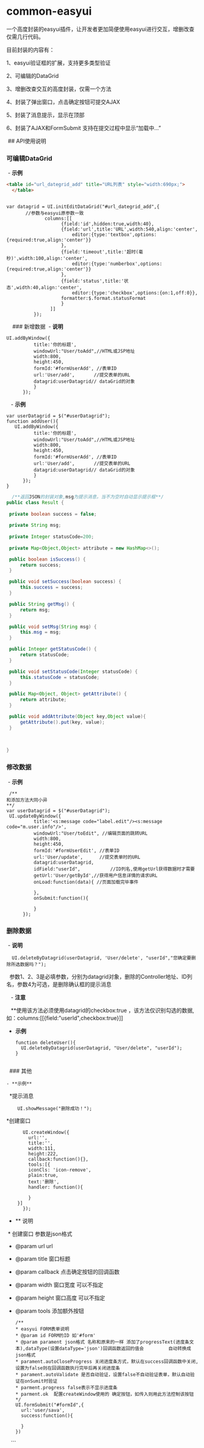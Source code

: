 # common-easyui
一个高度封装的easyui插件，让开发者更加简便使用easyui进行交互，增删改查仅需几行代码。

目前封装的内容有：

  1、easyui验证框的扩展，支持更多类型验证
  
  2、可编辑的DataGrid
  
  3、增删改查交互的高度封装，仅需一个方法
  
  4、封装了弹出窗口，点击确定按钮可提交AJAX
  
  5、封装了消息提示，显示在顶部
  
  6、封装了AJAX和FormSubmit 支持在提交过程中显示“加载中...”
  
  
  ## API使用说明
  
  ### 可编辑DataGrid
  - **示例**
  ```HTML
  <table id="url_dategrid_add" title="URL列表" style="width:690px;">
	</table>
  ```
  
  ```JS
  
  var datagrid = UI.initEditDataGrid("#url_dategrid_add",{
        //参数与easyui原参数一致
				columns:[[    
		              {field:'id',hidden:true,width:40},
		              {field:'url',title:'URL',width:540,align:'center',
		            	  editor:{type:'textbox',options:{required:true,align:'center'}}
		              },    
		              {field:'timeout',title:'超时(毫秒)',width:100,align:'center',
		            	  editor:{type:'numberbox',options:{required:true,align:'center'}}
		              },    
		              {field:'status',title:'状态',width:40,align:'center',
		            	  editor:{type:'checkbox',options:{on:1,off:0}},
		              formatter:$.format.statusFormat
		              }
		          ]]
			});
  
  ```
  
   ### 新增数据
  - **说明**
  ```JS
  UI.addByWindow({
			title:'你的标题',
			windowUrl:"User/toAdd",//HTML或JSP地址
			width:800,
			height:450,
			formId:'#formUserAdd', //表单ID
			url:'User/add',       //提交表单的URL
			datagrid:userDatagrid// dataGrid的对象
			}
		});
  
   ```
   
     - **示例**
     
  ```JS
  var userDatagrid = $("#userDatagrid");
  function addUser(){
     UI.addByWindow({
			title:'你的标题',
			windowUrl:"User/toAdd",//HTML或JSP地址
			width:800,
			height:450,
			formId:'#formUserAdd', //表单ID
			url:'User/add',       //提交表单的URL
			datagrid:userDatagrid// dataGrid的对象
			}
		});
  }
   ```
   
   ```JAVA
   /**返回JSON的封装对象,msg为提示消息，当不为空时自动显示提示框**/
public class Result {
	
	private boolean success = false;
			
	private String msg;
	
	private Integer statusCode=200;
	
	private Map<Object,Object> attribute = new HashMap<>();

	public boolean isSuccess() {
		return success;
	}

	public void setSuccess(boolean success) {
		this.success = success;
	}

	public String getMsg() {
		return msg;
	}

	public void setMsg(String msg) {
		this.msg = msg;
	}

	public Integer getStatusCode() {
		return statusCode;
	}

	public void setStatusCode(Integer statusCode) {
		this.statusCode = statusCode;
	}

	public Map<Object, Object> getAttribute() {
		return attribute;
	}

	public void addAttribute(Object key,Object value){
		getAttribute().put(key, value);
	}

	
	
}
```
  
### 修改数据
  
  - **示例**
  
  ```JS
  /**
  和添加方法大同小异
  **/
  var userDatagrid = $("#userDatagrid");
  UI.updateByWindow({
			title:'<s:message code="label.edit"/><s:message code="m.user.info"/>',
			windowUrl:"User/toEdit", //编辑页面的跳转URL
			width:800,
			height:450,
			formId:'#formUserEdit',	//表单ID
			url:'User/update',		//提交表单时的URL
			datagrid:userDatagrid,
			idField:"userId",			//ID列名,使用getUrl获得数据时才需要
			getUrl:'User/getById',//获得用户信息详情的请求URL
			onLoad:function(data){ //页面加载完毕事件
				
			},
			onSubmit:function(){
				
			}
		});
  
  ```


### 删除数据
  - **说明**
  
   ```JS
   UI.deleteByDatagrid(userDatagrid, 'User/delete', "userId","您确定要删除所选数据吗？");
   
   ```
   
   参数1、2、3是必填参数，分别为datagrid对象，删除的Controller地址、ID列名，参数4为可选，是删除确认框的提示消息
   
    - **注意**
    
    **使用该方法必须使用datagrid的checkbox:true ，该方法仅识别勾选的数据,如：columns:[[{field:"userId",checkbox:true}]]
    
- **示例**
    
  ```JS
  function deleteUser(){
    UI.deleteByDatagrid(userDatagrid, "User/delete", "userId");
  }
	
  ```
  
    
   ### 其他
   
    - **示例**
    
   *提示消息
 ```JS
     UI.showMessage("删除成功！");
 ```
    
 *创建窗口
```JS
      UI.createWindow({
        url:'',
        title:'',
        width:111,
        height:222,
        callback:function(){},
        tools:[{
		iconCls: 'icon-remove',
		plain:true,
		text:'删除',
		handler: function(){

		}
	}]
      });
```
- ** 说明

  * 创建窗口 参数是json格式
  * @param url url  
  * @param title 窗口标题
  * @param callback 点击确定按钮的回调函数
  * @param width  窗口宽度 可以不指定
  * @param height 窗口高度 可以不指定
  * @param tools 添加额外按钮
      
      
      
      
      ```JS
      /**
	  * easyui FORM表单说明
	  * @param id FORM的ID 如'#form'
	  * @param parament json格式 名称和原来的一样 添加了progressText(进度条文本),dataType(设置dataType='json')回调函数返回的值会			自动转换成json格式
	  * parament.autoCloseProgress 关闭进度条方式，默认在success回调函数中关闭,设置为false则在回调函数执行完毕后再关闭进度条
	  * parament.autoValidate 是否自动验证，设置false不自动验证表单，默认自动验证在onSumit时验证
	  * parment.progress false表示不显示进度条
	  * parment.ok  配置createWindow使用的 确定按钮，如传入则用此方法控制该按钮
	  */
      UI.formSubmit("#formId",{
        url:'user/sava',
        success:function(){
        
        }
      }) 
      
    ```
    
